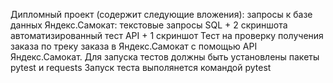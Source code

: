 Дипломный проект (содержит следующие вложения):
запросы к базе данных Яндекс.Самокат: текстовые запросы SQL + 2 скриншота
автоматизированный тест API + 1 скриншот
Тест на проверку получения заказа по треку заказа в Яндекс.Самокат с помощью API Яндекс.Самокат.
Для запуска тестов должны быть установлены пакеты pytest и requests
Запуск теста выполянется командой pytest